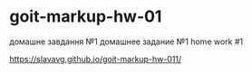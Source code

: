 # goit-markup-hw-01
 домашне завдання №1
 домашнее задание №1
 home work #1

https://slavavg.github.io/goit-markup-hw-011/
